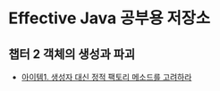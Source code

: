 # Effective Java 공부용 저장소

## 챕터 2 객체의 생성과 파괴

- [아이템1. 생성자 대신 정적 팩토리 메소드를 고려하라](/documents/item1.md)